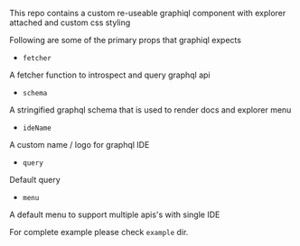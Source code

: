 This repo contains a custom re-useable graphiql component with explorer attached and custom css styling

Following are some of the primary props that graphiql expects 

- `fetcher`

A fetcher function to introspect and query graphql api

- `schema`

A stringified graphql schema that is used to render docs and explorer menu

- `ideName`

A custom name / logo for graphql IDE 

- `query`

Default query 

- `menu`

A default menu to support multiple apis's with single IDE

For complete example please check `example` dir.